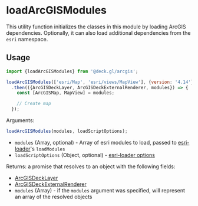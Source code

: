 # loadArcGISModules

This utility function initializes the classes in this module by loading ArcGIS dependencies. Optionally, it can also load additional dependencies from the `esri` namespace.

## Usage

```js
import {loadArcGISModules} from '@deck.gl/arcgis';

loadArcGISModules(['esri/Map', 'esri/views/MapView'], {version: '4.14'})
  .then(({ArcGISDeckLayer, ArcGISDeckExternalRenderer, modules}) => {
    const [ArcGISMap, MapView] = modules;

    // Create map
  });
```

Arguments:

```js
loadArcGISModules(modules, loadScriptOptions);
```

- `modules` (Array, optional) - Array of esri modules to load, passed to [esri-loader](https://github.com/Esri/esri-loader)'s `loadModules`
- `loadScriptOptions` (Object, optional) - [esri-loader options](https://github.com/Esri/esri-loader#configuring-esri-loader)

Returns: a promise that resolves to an object with the following fields:

- [ArcGISDeckLayer](/docs/api-reference/arcgis/arcgis-deck-layer.md)
- [ArcGISDeckExternalRenderer](/docs/api-reference/arcgis-deck-external-renderer.md)
- `modules` (Array) - if the `modules` argument was specified, will represent an array of the resolved objects
